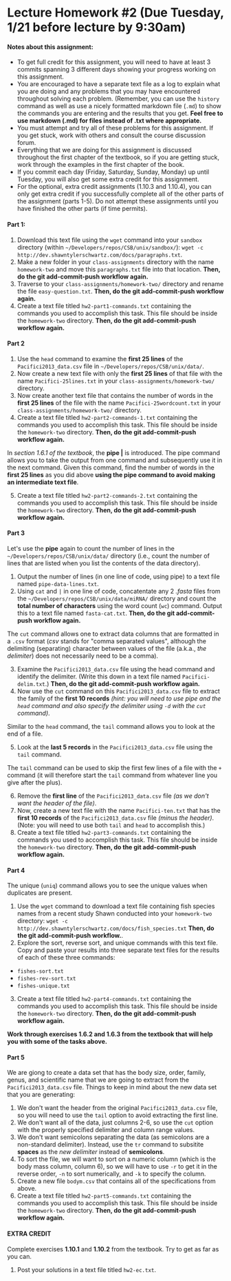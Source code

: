 # Lecture Homework #2 (Due Tuesday, 1/21 before lecture by 9:30am)
#### Notes about this assignment:
 - To get full credit for this assignment, you will need to have at least 3 commits spanning 3 different days showing your progress working on this assignment. 
 - You are encouraged to have a separate text file as a log to explain what you are doing and any problems that you may have encountered throughout solving each problem. (Remember, you can use the `history` command as well as use a nicely formatted markdown file (`.md`) to show the commands you are entering and the results that you get. **Feel free to use markdown (.md) for files instead of .txt where appropriate.**
 - You must attempt and try all of these problems for this assignment. If you get stuck, work with others and consult the course discussion forum.
 - Everything that we are doing for this assignment is discussed throughout the first chapter of the textbook, so if you are getting stuck, work through the examples in the first chapter of the book. 
 - If you commit each day (Friday, Saturday, Sunday, Monday) up until Tuesday, you will also get some extra credit for this assignment. 
 - For the optional, extra credit assignments (1.10.3 and 1.10.4), you can only get extra credit if you successfully complete all of the other parts of the assignment (parts 1-5). Do not attempt these assignments until you have finished the other parts (if time permits).
 
#### Part 1:
1. Download this text file using the `wget` command into your `sandbox` directory (within `~/Developers/repos/CSB/unix/sandbox/`): `wget -c http://dev.shawntylerschwartz.com/docs/paragraphs.txt`.
2. Make a new folder in your `class-assignments` directory with the name `homework-two` and move this `paragraphs.txt` file into that location. **Then, do the git add-commit-push workflow again.**
3. Traverse to your `class-assignments/homework-two/` directory and rename the file `easy-question.txt`. **Then, do the git add-commit-push workflow again.**
4. Create a text file titled `hw2-part1-commands.txt` containing the commands you used to accomplish this task. This file should be inside the `homework-two` directory. **Then, do the git add-commit-push workflow again.**

#### Part 2
1. Use the `head` command to examine the **first 25 lines** of the `Pacifici2013_data.csv` file in `~/Developers/repos/CSB/unix/data/`. 
2. Now create a new text file with only the **first 25 lines** of that file with the name `Pacifici-25lines.txt` in your `class-assignments/homework-two/` directory.
3. Now create another text file that contains the number of words in the **first 25 lines** of the file with the name `Pacifici-25wordcount.txt` in your `class-assignments/homework-two/` directory.
4. Create a text file titled `hw2-part2-commands-1.txt` containing the commands you used to accomplish this task. This file should be inside the `homework-two` directory. **Then, do the git add-commit-push workflow again.**

In *section 1.6.1 of the textbook*, the **pipe |** is introduced. The pipe command allows you to take the output from one command and subsequently use it in the next command. Given this command, find the number of words in the **first 25 lines** as you did above **using the pipe command to avoid making an intermediate text file**.

5. Create a text file titled `hw2-part2-commands-2.txt` containing the commands you used to accomplish this task. This file should be inside the `homework-two` directory. **Then, do the git add-commit-push workflow again.**

#### Part 3
Let's use the **pipe** again to count the number of lines in the `~/Developers/repos/CSB/unix/data/` directory (i.e., count the number of lines that are listed when you list the contents of the data directory). 

1. Output the number of lines (in one line of code, using pipe) to a text file named `pipe-data-lines.txt`.
2. Using `cat` and `|` in one line of code, concatentate any 2 *.fasta* files from the `~/Developers/repos/CSB/unix/data/miRNA/` directory and count the **total number of characters** using the word count (`wc`) command. Output this to a text file named `fasta-cat.txt`. **Then, do the git add-commit-push workflow again.**

The `cut` command allows one to extract data columns that are formatted in a `.csv` format (*csv* stands for "comma separated values", although the delimiting (separating) character between values of the file (a.k.a., *the delimiter*) does not necessarily need to be a comma).

3. Examine the `Pacifici2013_data.csv` file using the head command and identify the delimiter. (Write this down in a text file named `Pacifici-delim.txt`.) **Then, do the git add-commit-push workflow again.**
4. Now use the `cut` command on this `Pacifici2013_data.csv` file to extract the family of the **first 10 records** *(hint: you will need to use pipe and the `head` command and also specify the delimiter using `-d` with the `cut` command)*.

Similar to the `head` command, the `tail` command allows you to look at the end of a file.

5. Look at the **last 5 records** in the `Pacifici2013_data.csv` file using the `tail` command.

The `tail` command can be used to skip the first few lines of a file with the `+` command (it will therefore start the `tail` command from whatever line you give after the plus).

6. Remove the **first line** of the `Pacifici2013_data.csv` file *(as we don't want the header of the file)*. 
7. Now, create a new text file with the name `Pacifici-ten.txt` that has the **first 10 records** of the `Pacifici2013_data.csv` file *(minus the header)*. (Note: you will need to use both `tail` and `head` to accomplish this.)
8. Create a text file titled `hw2-part3-commands.txt` containing the commands you used to accomplish this task. This file should be inside the `homework-two` directory. **Then, do the git add-commit-push workflow again.**

#### Part 4
The unique (`uniq`) command allows you to see the unique values when duplicates are present.

1. Use the `wget` command to download a text file containing fish species names from a recent study Shawn conducted into your `homework-two` directory: `wget -c http://dev.shawntylerschwartz.com/docs/fish_species.txt` **Then, do the git add-commit-push workflow.**.
2. Explore the sort, reverse sort, and unique commands with this text file. Copy and paste your results into three separate text files for the results of each of these three commands:
 - `fishes-sort.txt`
 - `fishes-rev-sort.txt`
 - `fishes-unique.txt`
3. Create a text file titled `hw2-part4-commands.txt` containing the commands you used to accomplish this task. This file should be inside the `homework-two` directory. **Then, do the git add-commit-push workflow again.**

**Work through exercises 1.6.2 and 1.6.3 from the textbook that will help you with some of the tasks above.**

#### Part 5
We are giong to create a data set that has the body size, order, family, genus, and scientific name that we are going to extract from the `Pacifici2013_data.csv` file. Things to keep in mind about the new data set that you are generating:

1. We don't want the header from the original `Pacifici2013_data.csv` file, so you will need to use the `tail` option to avoid extracting the first line.
2. We don't want all of the data, just columns 2-6, so use the `cut` option with the properly specified delimiter and column range values.
3. We don't want semicolons separating the data (as semicolons are a non-standard delimiter). Instead, use the `tr` command to subsitite **spaces** as the *new delimiter* instead of **semicolons**.
4. To sort the file, we will want to sort on a numeric column (which is the body mass column, column 6), so we will have to use `-r` to get it in the reverse order, `-n` to sort numerically, and `-k` to specify the column.
5. Create a new file `bodym.csv` that contains all of the specifications from above.
6. Create a text file titled `hw2-part5-commands.txt` containing the commands you used to accomplish this task. This file should be inside the `homework-two` directory. **Then, do the git add-commit-push workflow again.**

#### EXTRA CREDIT
Complete exercises **1.10.1** and **1.10.2** from the textbook. Try to get as far as you can.

1. Post your solutions in a text file titled `hw2-ec.txt`.